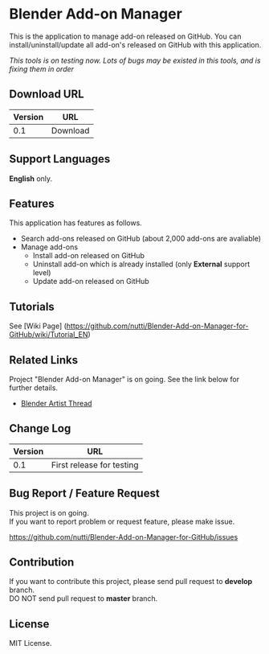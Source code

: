 # Blender Add-on Manager

This is the application to manage add-on released on GitHub.
You can install/uninstall/update all add-on's released on GitHub with this application.

*This tools is on testing now. Lots of bugs may be existed in this tools, and is fixing them in order*


## Download URL

|Version|URL|
|---|---|
|0.1|Download|


## Support Languages

**English** only.


## Features

This application has features as follows.

* Search add-ons released on GitHub (about 2,000 add-ons are avaliable)
* Manage add-ons
  * Install add-on released on GitHub
  * Uninstall add-on which is already installed (only **External** support level)
  * Update add-on released on GitHub


## Tutorials

See [Wiki Page] (https://github.com/nutti/Blender-Add-on-Manager-for-GitHub/wiki/Tutorial_EN)


## Related Links

Project "Blender Add-on Manager" is on going.
See the link below for further details.

* [Blender Artist Thread]()


## Change Log

|Version|URL|
|---|---|
|0.1|First release for testing|


## Bug Report / Feature Request

This project is on going.  
If you want to report problem or request feature, please make issue.

https://github.com/nutti/Blender-Add-on-Manager-for-GitHub/issues

## Contribution

If you want to contribute this project, please send pull request to **develop** branch.  
DO NOT send pull request to **master** branch.

## License

MIT License.
